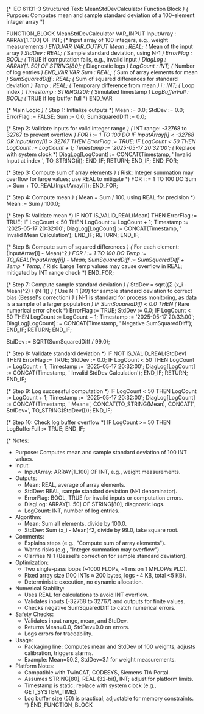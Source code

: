(* IEC 61131-3 Structured Text: MeanStdDevCalculator Function Block *)
(* Purpose: Computes mean and sample standard deviation of a 100-element integer array *)

FUNCTION_BLOCK MeanStdDevCalculator
VAR_INPUT
    InputArray : ARRAY[1..100] OF INT; (* Input array of 100 integers, e.g., weight measurements *)
END_VAR
VAR_OUTPUT
    Mean : REAL;                       (* Mean of the input array *)
    StdDev : REAL;                     (* Sample standard deviation, using N-1 *)
    ErrorFlag : BOOL;                  (* TRUE if computation fails, e.g., invalid input *)
    DiagLog : ARRAY[1..50] OF STRING[80]; (* Diagnostic logs *)
    LogCount : INT;                    (* Number of log entries *)
END_VAR
VAR
    Sum : REAL;                        (* Sum of array elements for mean *)
    SumSquaredDiff : REAL;             (* Sum of squared differences for standard deviation *)
    Temp : REAL;                       (* Temporary difference from mean *)
    i : INT;                           (* Loop index *)
    Timestamp : STRING[20];            (* Simulated timestamp *)
    LogBufferFull : BOOL;              (* TRUE if log buffer full *)
END_VAR

(* Main Logic *)
(* Step 1: Initialize outputs *)
Mean := 0.0;
StdDev := 0.0;
ErrorFlag := FALSE;
Sum := 0.0;
SumSquaredDiff := 0.0;

(* Step 2: Validate inputs for valid integer range *)
(* INT range: -32768 to 32767 to prevent overflow *)
FOR i := 1 TO 100 DO
    IF InputArray[i] < -32768 OR InputArray[i] > 32767 THEN
        ErrorFlag := TRUE;
        IF LogCount < 50 THEN
            LogCount := LogCount + 1;
            Timestamp := '2025-05-17 20:32:00'; (* Replace with system clock *)
            DiagLog[LogCount] := CONCAT(Timestamp, ' Invalid Input at index ', TO_STRING(i));
        END_IF;
        RETURN;
    END_IF;
END_FOR;

(* Step 3: Compute sum of array elements *)
(* Risk: Integer summation may overflow for large values; use REAL to mitigate *)
FOR i := 1 TO 100 DO
    Sum := Sum + TO_REAL(InputArray[i]);
END_FOR;

(* Step 4: Compute mean *)
(* Mean = Sum / 100, using REAL for precision *)
Mean := Sum / 100.0;

(* Step 5: Validate mean *)
IF NOT IS_VALID_REAL(Mean) THEN
    ErrorFlag := TRUE;
    IF LogCount < 50 THEN
        LogCount := LogCount + 1;
        Timestamp := '2025-05-17 20:32:00';
        DiagLog[LogCount] := CONCAT(Timestamp, ' Invalid Mean Calculation');
    END_IF;
    RETURN;
END_IF;

(* Step 6: Compute sum of squared differences *)
(* For each element: (InputArray[i] - Mean)^2 *)
FOR i := 1 TO 100 DO
    Temp := TO_REAL(InputArray[i]) - Mean;
    SumSquaredDiff := SumSquaredDiff + Temp * Temp;
    (* Risk: Large Temp values may cause overflow in REAL; mitigated by INT range check *)
END_FOR;

(* Step 7: Compute sample standard deviation *)
(* StdDev = sqrt((Σ (x_i - Mean)^2) / (N-1)) *)
(* Use N-1 (99) for sample standard deviation to correct bias (Bessel's correction) *)
(* N-1 is standard for process monitoring, as data is a sample of a larger population *)
IF SumSquaredDiff < 0.0 THEN (* Rare numerical error check *)
    ErrorFlag := TRUE;
    StdDev := 0.0;
    IF LogCount < 50 THEN
        LogCount := LogCount + 1;
        Timestamp := '2025-05-17 20:32:00';
        DiagLog[LogCount] := CONCAT(Timestamp, ' Negative SumSquaredDiff');
    END_IF;
    RETURN;
END_IF;

StdDev := SQRT(SumSquaredDiff / 99.0);

(* Step 8: Validate standard deviation *)
IF NOT IS_VALID_REAL(StdDev) THEN
    ErrorFlag := TRUE;
    StdDev := 0.0;
    IF LogCount < 50 THEN
        LogCount := LogCount + 1;
        Timestamp := '2025-05-17 20:32:00';
        DiagLog[LogCount] := CONCAT(Timestamp, ' Invalid StdDev Calculation');
    END_IF;
    RETURN;
END_IF;

(* Step 9: Log successful computation *)
IF LogCount < 50 THEN
    LogCount := LogCount + 1;
    Timestamp := '2025-05-17 20:32:00';
    DiagLog[LogCount] := CONCAT(Timestamp, ' Mean=', 
        CONCAT(TO_STRING(Mean), CONCAT(', StdDev=', TO_STRING(StdDev))));
END_IF;

(* Step 10: Check log buffer overflow *)
IF LogCount >= 50 THEN
    LogBufferFull := TRUE;
END_IF;

(* Notes:
   - Purpose: Computes mean and sample standard deviation of 100 INT values.
   - Input:
     - InputArray: ARRAY[1..100] OF INT, e.g., weight measurements.
   - Outputs:
     - Mean: REAL, average of array elements.
     - StdDev: REAL, sample standard deviation (N-1 denominator).
     - ErrorFlag: BOOL, TRUE for invalid inputs or computation errors.
     - DiagLog: ARRAY[1..50] OF STRING[80], diagnostic logs.
     - LogCount: INT, number of log entries.
   - Algorithm:
     - Mean: Sum all elements, divide by 100.0.
     - StdDev: Sum (x_i - Mean)^2, divide by 99.0, take square root.
   - Comments:
     - Explains steps (e.g., "Compute sum of array elements").
     - Warns risks (e.g., "Integer summation may overflow").
     - Clarifies N-1 (Bessel's correction for sample standard deviation).
   - Optimization:
     - Two single-pass loops (~1000 FLOPs, ~1 ms on 1 MFLOP/s PLC).
     - Fixed array size (100 INTs ≈ 200 bytes, logs ~4 KB, total <5 KB).
     - Deterministic execution, no dynamic allocation.
   - Numerical Stability:
     - Uses REAL for calculations to avoid INT overflow.
     - Validates inputs (-32768 to 32767) and outputs for finite values.
     - Checks negative SumSquaredDiff to catch numerical errors.
   - Safety Checks:
     - Validates input range, mean, and StdDev.
     - Returns Mean=0.0, StdDev=0.0 on errors.
     - Logs errors for traceability.
   - Usage:
     - Packaging line: Computes mean and StdDev of 100 weights, adjusts calibration, triggers alarms.
     - Example: Mean=50.2, StdDev=3.1 for weight measurements.
   - Platform Notes:
     - Compatible with TwinCAT, CODESYS, Siemens TIA Portal.
     - Assumes STRING[80], REAL (32-bit), INT; adjust for platform limits.
     - Timestamp is static; replace with system clock (e.g., GET_SYSTEM_TIME).
     - Log buffer size (50) is practical; adjustable for memory constraints.
*)
END_FUNCTION_BLOCK
